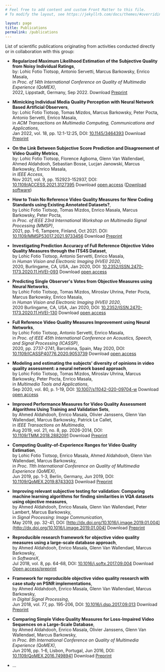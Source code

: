 ```yaml
---
# Feel free to add content and custom Front Matter to this file.
# To modify the layout, see https://jekyllrb.com/docs/themes/#overriding-theme-defaults

layout: page
title: Publications
permalink: /publications
---
```


[//]: # (COMMENT: to add newline, add 2 spaces at the end of the line)


List of scientific publications originating from activities conducted directly or in collaboration with this group:

* **Regularized Maximum Likelihood Estimation of the Subjective Quality from Noisy Individual Ratings**,  
by: Lohic Fotio Tiotsop, Antonio Servetti, Marcus Barkowsky, Enrico Masala,  
in *Proc. of 14th International Conference on Quality of Multimedia Experience (QoMEX)*,  
2022, Lippstadt, Germany, Sep 2022. Download [Preprint](https://iris.polito.it/handle/11583/2971779)

* **Mimicking Individual Media Quality Perception with Neural Network Based Artificial Observers**,  
by: Lohic Fotio Tiotsop, Tomas Mizdos, Marcus Barkowsky, Peter Pocta, Antonio Servetti, Enrico Masala,  
in *ACM Transactions on Multimedia Computing, Communications and Applications*,  
Jan 2022, vol. 18, pp. 12:1-12:25, DOI: [10.1145/3464393](http://dx.doi.org/10.1145/3464393) Download [Preprint](https://iris.polito.it/handle/11583/2909256)

* **On the Link Between Subjective Score Prediction and Disagreement of Video Quality Metrics**,  
by: Lohic Fotio Tiotsop, Florence Agboma, Glenn Van Wallendael, Ahmed Aldahdooh, Sebastian Bosse, Lucjan Janowski, Marcus Barkowsky, Enrico Masala,  
in *IEEE Access*,  
Nov 2021, vol. 9, pp. 152923-152937, DOI: [10.1109/ACCESS.2021.3127395](http://dx.doi.org/10.1109/ACCESS.2021.3127395) Download [open access](http://dx.doi.org/10.1109/ACCESS.2021.3127395)  ([Download software]({{site.baseurl}}/software/IEEE_Access_source_code_paper_DOI_10.1109_ACCESS.2021.3127395.zip))

* **How to Train No Reference Video Quality Measures for New Coding Standards using Existing Annotated Datasets?**,  
by Lohic Fotio Tiotsop, Tomas Mizdos, Enrico Masala, Marcus Barkowsky, Peter Pocta,  
in *Proc. of IEEE 23rd International Workshop on Multimedia Signal Processing (MMSP)*,  
2021, pp. 1-6, Tampere, Finland, Oct 2021. DOI: [10.1109/MMSP53017.2021.9733456](http://dx.doi.org/10.1109/MMSP53017.2021.9733456) Download [Preprint](http://hdl.handle.net/11583/2924852)

*  **Investigating Prediction Accuracy of Full Reference Objective Video Quality Measures through the ITS4S Dataset**,  
by Lohic Fotio Tiotsop, Antonio Servetti, Enrico Masala,  
in *Human Vision and Electronic Imaging (HVEI) 2020*,  
2020, Burlingame, CA, USA, Jan 2020, DOI: [10.2352/ISSN.2470-1173.2020.11.HVEI-093](http://dx.doi.org/10.2352/ISSN.2470-1173.2020.11.HVEI-093) Download [open access](https://www.ingentaconnect.com/contentone/ist/ei/pre-prints/content-ei2020-hvei-093)

* **Predicting Single Observer's Votes from Objective Measures using Neural Networks**,  
by Lohic Fotio Tiotsop, Tomas Mizdos, Miroslav Uhrina, Peter Pocta, Marcus Barkowsky, Enrico Masala,  
in *Human Vision and Electronic Imaging (HVEI) 2020*,  
2020 Burlingame, CA, USA, Jan 2020, DOI: [10.2352/ISSN.2470-1173.2020.11.HVEI-130](http://dx.doi.org/10.2352%2FISSN.2470-1173.2020.11.HVEI-130) Download [open access](https://www.ingentaconnect.com/content/ist/ei/pre-prints/content-ei2020-hvei-130
)

* **Full Reference Video Quality Measures Improvement using Neural Networks**,  
by Lohic Fotio Tiotsop, Antonio Servetti, Enrico Masala,  
in *Proc. of IEEE 45th International Conference on Acoustics, Speech, and Signal Processing (ICASSP)*,  
2020, pp. 2737-2741, Barcelona, Spain, May 2020, DOI: [10.1109/ICASSP40776.2020.9053739](http://dx.doi.org/10.1109/ICASSP40776.2020.9053739) Download [open access](http://hdl.handle.net/11583/2840345)


* **Modeling and estimating the subjects' diversity of opinions in video quality assessment: a neural network based approach**,  
by Lohic Fotio Tiotsop, Tomas Mizdos, Miroslav Uhrina, Marcus Barkowsky, Peter Pocta, Enrico Masala,  
in *Multimedia Tools and Applications*,  
Sep 2020, vol. 80, p. 1-19, DOI: [10.1007/s11042-020-09704-w](http://dx.doi.org/10.1007/s11042-020-09704-w) Download [open access](http://dx.doi.org/10.1007/s11042-020-09704-w)

* **Improved Performance Measures for Video Quality Assessment Algorithms Using Training and Validation Sets**,  
by Ahmed Aldahdooh, Enrico Masala, Olivier Janssens, Glenn Van Wallendael, Marcus Barkowsky, Patrick Le Callet,  
in *IEEE Transactions on Multimedia*,  
Aug 2019, vol. 21, no. 8, pp. 2026-2014, DOI: [10.1109/TMM.2018.2882091](http://dx.doi.org/10.1109/TMM.2018.2882091) Download [Preprint](http://hdl.handle.net/11583/2781792)

* **Computing Quality-of-Experience Ranges for Video Quality Estimation**,  
by Lohic Fotio Tiotsop, Enrico Masala, Ahmed Aldahdooh, Glenn Van Wallendael, Marcus Barkowsky,  
in *Proc. 11th International Conference on Quality of Multimedia Experience (QoMEX)*,  
Jun 2019, pp. 1-3, Berlin, Germany, Jun 2019, DOI: [10.1109/QoMEX.2019.8743303](http://dx.doi.org/10.1109/QoMEX.2019.8743303) Download [Preprint](http://hdl.handle.net/11583/2749793)

* **Improving relevant subjective testing for validation: Comparing machine learning algorithms for finding similarities in VQA datasets using objective measures**,  
by Ahmed Aldahdooh, Enrico Masala, Glenn Van Wallendael, Peter Lambert, Marcus Barkowsky,  
in *Signal Processing: Image Communication*,  
May 2019, pp. 32-41, DOI: [http://dx.doi.org/10.1016/j.image.2019.01.004](http://dx.doi.org/10.1016/j.image.2019.01.004) Download [Preprint](http://hdl.handle.net/11583/2781812)

* **Reproducible research framework for objective video quality measures using a large-scale database approach**,  
by Ahmed Aldahdooh, Enrico Masala, Glenn Van Wallendael, Marcus Barkowsky,  
in *SoftwareX*,  
Jul 2018, vol. 8, pp. 64-68, DOI: [10.1016/j.softx.2017.09.004](http://dx.doi.org/10.1016/j.softx.2017.09.004) Download [Open access/preprint](http://hdl.handle.net/11583/2694630)

* **Framework for reproducible objective video quality research with case study on PSNR implementations**,  
by Ahmed Aldahdooh, Enrico Masala, Glenn Van Wallendael, Marcus Barkowsky,  
in *Digital Signal Processing*,  
Jun 2018, vol. 77, pp. 195-206, DOI: [10.1016/j.dsp.2017.09.013](http://dx.doi.org/10.1016/j.dsp.2017.09.013) Download [Preprint](http://hdl.handle.net/11583/2689456)

* **Comparing Simple Video Quality Measures for Loss-Impaired Video Sequences on a Large-Scale Database**,  
by Ahmed Aldahdooh, Enrico Masala, Olivier Janssens, Glenn Van Wallendael, Marcus Barkowsky,  
in *Proc. 8th International Conference on Quality of Multimedia Experience (QoMEX)*,  
Jun 2016, pp. 1-6, Lisbon, Portugal, Jun 2016, DOI: [10.1109/QoMEX.2016.7498941](http://dx.doi.org/10.1109/QoMEX.2016.7498941) Download [Preprint](http://hdl.handle.net/11583/2658038)

* ...


